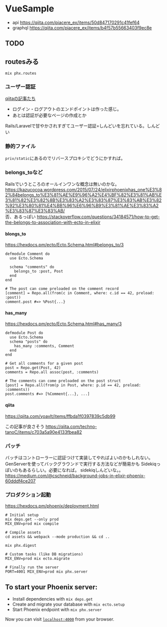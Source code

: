 # VueSample

* api https://qiita.com/piacere_ex/items/50d847170291c41fef64
* graphql https://qiita.com/piacere_ex/items/b4f57b55663403f9ec8e


## TODO

## routesみる

```
mix phx.routes
```

### ユーザー認証 

[qiitaの記事たち](https://www.one-tab.com/page/pTy8f1UfQS2k2eHBHGiSWg)

* ログイン・ログアウトのエンドポイントは作った感じ。
* あとは認証が必要なページの作成とか

Rails/Laravelで甘やかされすぎてユーザー認証=しんどいを忘れている。しんどい

### 静的ファイル

`priv/static`にあるのでリバースプロキシでどうにかすれば。

### belongs_toなど

Railsでいうところのオールインワンな概念は無いのかな。  
https://kazucocoa.wordpress.com/2015/07/24/elixirphoenixhas_one%E3%82%84belongs_to%E3%81%AE%E9%96%A2%E4%BF%82%E3%81%AB%E3%81%82%E3%82%8B%E3%83%A2%E3%83%87%E3%83%AB%E3%82%92%E3%80%81%E4%BB%96%E6%96%B9%E3%81%AE%E3%83%A2%E3%83%87%E3%83%AB/  
否、あるっぽい
https://stackoverflow.com/questions/34184571/how-to-get-the-belongs-to-association-with-ecto-in-elixir  

#### blongs_to
https://hexdocs.pm/ecto/Ecto.Schema.html#belongs_to/3  

```
defmodule Comment do
  use Ecto.Schema

  schema "comments" do
    belongs_to :post, Post
  end
end

# The post can come preloaded on the comment record
[comment] = Repo.all(from(c in Comment, where: c.id == 42, preload: :post))
comment.post #=> %Post{...}
```

#### has_many

https://hexdocs.pm/ecto/Ecto.Schema.html#has_many/3  

```
defmodule Post do
  use Ecto.Schema
  schema "posts" do
    has_many :comments, Comment
  end
end

# Get all comments for a given post
post = Repo.get(Post, 42)
comments = Repo.all assoc(post, :comments)

# The comments can come preloaded on the post struct
[post] = Repo.all(from(p in Post, where: p.id == 42, preload: :comments))
post.comments #=> [%Comment{...}, ...]
```

#### qiita

https://qiita.com/yoavlt/items/ffbda1f0397839c5db99

この記事が良さそう
https://qiita.com/techno-tanoC/items/c703a5a90e4133fbea82

### バッチ

バッチはコントローラーに認証つけて実装してやればよいのかもしれない。
GenServerを使ってバックグラウンドで実行する方法などが簡易かも
Sidekiqっぽいのもあるらしい。必要になれば。
sidekiqしんどいな。。
https://medium.com/@cschneid/background-jobs-in-elixir-phoenix-60dddf4ce207


### プロダクション起動
https://hexdocs.pm/phoenix/deployment.html

```
# Initial setup
mix deps.get --only prod
MIX_ENV=prod mix compile

# Compile assets
cd assets && webpack --mode production && cd ..

mix phx.digest

# Custom tasks (like DB migrations)
MIX_ENV=prod mix ecto.migrate

# Finally run the server
PORT=4001 MIX_ENV=prod mix phx.server
```


## To start your Phoenix server:

  * Install dependencies with `mix deps.get`
  * Create and migrate your database with `mix ecto.setup`
  * Start Phoenix endpoint with `mix phx.server`

Now you can visit [`localhost:4000`](http://localhost:4000) from your browser.

